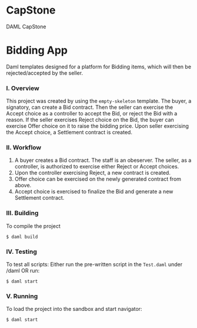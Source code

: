 # CapStone
DAML CapStone 

# Bidding App
Daml templates designed for a platform for Bidding items, which will then be rejected/accepted by the seller.

### I. Overview 
This project was created by using the `empty-skeleton` template. The buyer, a signatory, can create a Bid contract. Then the seller can exercise the Accept choice as a controller to accept the Bid, or reject the Bid with a reason. If the seller exercises Reject choice on the Bid, the buyer can exercise Offer choice on it to raise the bidding price. Upon seller exercising the Accept choice, a Settlement contract is created.


### II. Workflow
1. A buyer creates a Bid contract. The staff is an obeserver. The seller, as a controller, is authorized to exercise either Reject or Accept choices.
2. Upon the controller exercising Reject, a new contract is created.
3. Offer choice can be exercised on the newly generated contract from above.
4. Accept choice is exercised to finalize the Bid and generate a new Settlement contract.


### III. Building
To compile the project
```
$ daml build
```

### IV. Testing
To test all scripts:
Either run the pre-written script in the `Test.daml` under /daml OR run:
```
$ daml start
```

### V. Running
To load the project into the sandbox and start navigator:
```
$ daml start
```
